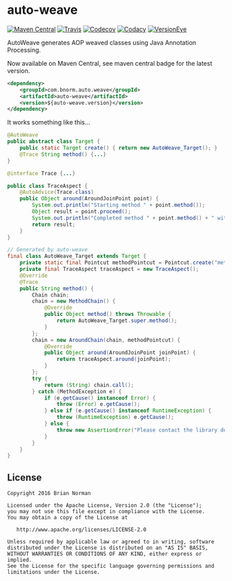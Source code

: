# auto-weave

<!--- All the badges! --->
[![Maven Central](https://img.shields.io/maven-central/v/com.bnorm.auto.weave/auto-weave.svg?maxAge=7200&style=flat-square)](http://mvnrepository.com/artifact/com.bnorm.auto.weave/auto-weave)
[![Travis](https://img.shields.io/travis/bnorm/auto-weave.svg?maxAge=7200&style=flat-square)](https://travis-ci.org/bnorm/auto-weave)
[![Codecov](https://img.shields.io/codecov/c/github/bnorm/auto-weave.svg?maxAge=7200&style=flat-square)](https://codecov.io/gh/bnorm/auto-weave)
[![Codacy](https://img.shields.io/codacy/ba632994831044a2b3049a5a17e26c45.svg?maxAge=7200&style=flat-square)](https://www.codacy.com/app/bnorm/auto-weave)
[![VersionEye](https://img.shields.io/versioneye/d/user/projects/57489055ce8d0e00360be076.svg?maxAge=7200&style=flat-square)](https://www.versioneye.com/user/projects/57489055ce8d0e00360be076)

AutoWeave generates AOP weaved classes using Java Annotation Processing.

Now available on Maven Central, see maven central badge for the latest version.

```xml
<dependency>
    <groupId>com.bnorm.auto.weave</groupId>
    <artifactId>auto-weave</artifactId>
    <version>${auto-weave.version}</version>
</dependency>
```

It works something like this...

```java
@AutoWeave
public abstract class Target {
    public static Target create() { return new AutoWeave_Target(); }
    @Trace String method() {...}
}

@interface Trace {...}

public class TraceAspect {
    @AutoAdvice(Trace.class)
    public Object around(AroundJoinPoint point) {
        System.out.println("Starting method " + point.method());
        Object result = point.proceed();
        System.out.println("Completed method " + point.method() + " with a result of " + result);
        return result;
    }
}

// Generated by auto-weave
final class AutoWeave_Target extends Target {
    private static final Pointcut methodPointcut = Pointcut.create("method");
    private final TraceAspect traceAspect = new TraceAspect();
    @Override
    @Trace
    public String method() {
        Chain chain;
        chain = new MethodChain() {
            @Override
            public Object method() throws Throwable {
                return AutoWeave_Target.super.method();
            }
        };
        chain = new AroundChain(chain, methodPointcut) {
            @Override
            public Object around(AroundJoinPoint joinPoint) {
                return traceAspect.around(joinPoint);
            }
        };
        try {
            return (String) chain.call();
        } catch (MethodException e) {
            if (e.getCause() instanceof Error) {
                throw (Error) e.getCause();
            } else if (e.getCause() instanceof RuntimeException) {
                throw (RuntimeException) e.getCause();
            } else {
                throw new AssertionError("Please contact the library developer", e.getCause());
            }
        }
    }
}
```

## License

    Copyright 2016 Brian Norman

    Licensed under the Apache License, Version 2.0 (the "License");
    you may not use this file except in compliance with the License.
    You may obtain a copy of the License at

       http://www.apache.org/licenses/LICENSE-2.0

    Unless required by applicable law or agreed to in writing, software
    distributed under the License is distributed on an "AS IS" BASIS,
    WITHOUT WARRANTIES OR CONDITIONS OF ANY KIND, either express or implied.
    See the License for the specific language governing permissions and
    limitations under the License.

